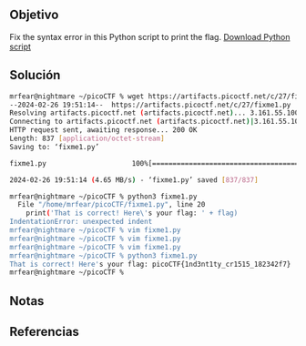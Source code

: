 ## Objetivo
Fix the syntax error in this Python script to print the flag. [Download Python script](https://artifacts.picoctf.net/c/27/fixme1.py)
## Solución

```bash
mrfear@nightmare ~/picoCTF % wget https://artifacts.picoctf.net/c/27/fixme1.py
--2024-02-26 19:51:14--  https://artifacts.picoctf.net/c/27/fixme1.py
Resolving artifacts.picoctf.net (artifacts.picoctf.net)... 3.161.55.100, 3.161.55.61, 3.161.55.26, ...
Connecting to artifacts.picoctf.net (artifacts.picoctf.net)|3.161.55.100|:443... connected.
HTTP request sent, awaiting response... 200 OK
Length: 837 [application/octet-stream]
Saving to: ‘fixme1.py’

fixme1.py                     100%[=================================================>]     837  --.-KB/s    in 0s

2024-02-26 19:51:14 (4.65 MB/s) - ‘fixme1.py’ saved [837/837]

mrfear@nightmare ~/picoCTF % python3 fixme1.py
  File "/home/mrfear/picoCTF/fixme1.py", line 20
    print('That is correct! Here\'s your flag: ' + flag)
IndentationError: unexpected indent
mrfear@nightmare ~/picoCTF % vim fixme1.py
mrfear@nightmare ~/picoCTF % vim fixme1.py
mrfear@nightmare ~/picoCTF % vim fixme1.py
mrfear@nightmare ~/picoCTF % python3 fixme1.py
That is correct! Here's your flag: picoCTF{1nd3nt1ty_cr1515_182342f7}
mrfear@nightmare ~/picoCTF %
```

## Notas


## Referencias